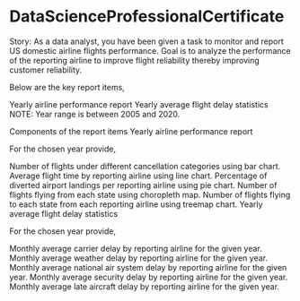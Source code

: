 # DataScienceProfessionalCertificate
Story:
As a data analyst, you have been given a task to monitor and report US domestic airline flights performance. Goal is to analyze the performance of the reporting airline to improve flight reliability thereby improving customer reliability.

Below are the key report items,

Yearly airline performance report 
Yearly average flight delay statistics
NOTE: Year range is between 2005 and 2020.

Components of the report items
Yearly airline performance report

For the chosen year provide,

Number of flights under different cancellation categories using bar chart.
Average flight time by reporting airline using line chart.
Percentage of diverted airport landings per reporting airline using pie chart.
Number of flights flying from each state using choropleth map.
Number of flights flying to each state from each reporting airline using treemap chart.
Yearly average flight delay statistics

For the chosen year provide,

Monthly average carrier delay by reporting airline for the given year.
Monthly average weather delay by reporting airline for the given year.
Monthly average national air system delay by reporting airline for the given year.
Monthly average security delay by reporting airline for the given year.
Monthly average late aircraft delay by reporting airline for the given year.
